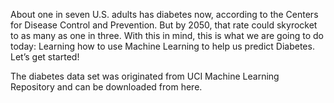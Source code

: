 About one in seven U.S. adults has diabetes now, according to the Centers for Disease Control and Prevention. But by 2050, that rate could skyrocket to as many as one in three. With this in mind, this is what we are going to do today: Learning how to use Machine Learning to help us predict Diabetes. Let’s get started!


The diabetes data set was originated from UCI Machine Learning Repository and can be downloaded from here.
